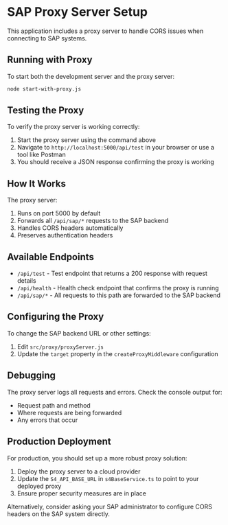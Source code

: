 
# SAP Proxy Server Setup

This application includes a proxy server to handle CORS issues when connecting to SAP systems.

## Running with Proxy

To start both the development server and the proxy server:

```bash
node start-with-proxy.js
```

## Testing the Proxy

To verify the proxy server is working correctly:

1. Start the proxy server using the command above
2. Navigate to `http://localhost:5000/api/test` in your browser or use a tool like Postman
3. You should receive a JSON response confirming the proxy is working

## How It Works

The proxy server:
1. Runs on port 5000 by default
2. Forwards all `/api/sap/*` requests to the SAP backend
3. Handles CORS headers automatically
4. Preserves authentication headers

## Available Endpoints

- `/api/test` - Test endpoint that returns a 200 response with request details
- `/api/health` - Health check endpoint that confirms the proxy is running
- `/api/sap/*` - All requests to this path are forwarded to the SAP backend

## Configuring the Proxy

To change the SAP backend URL or other settings:
1. Edit `src/proxy/proxyServer.js`
2. Update the `target` property in the `createProxyMiddleware` configuration

## Debugging

The proxy server logs all requests and errors. Check the console output for:
- Request path and method
- Where requests are being forwarded
- Any errors that occur

## Production Deployment

For production, you should set up a more robust proxy solution:
1. Deploy the proxy server to a cloud provider
2. Update the `S4_API_BASE_URL` in `s4BaseService.ts` to point to your deployed proxy
3. Ensure proper security measures are in place

Alternatively, consider asking your SAP administrator to configure CORS headers on the SAP system directly.
